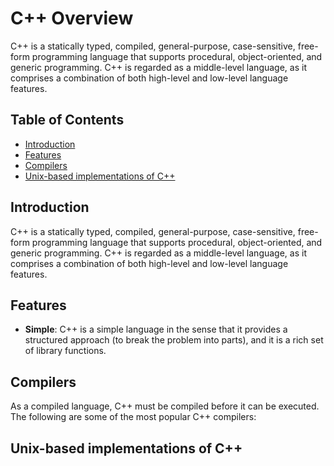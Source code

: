 # C++ Overview

C++ is a statically typed, compiled, general-purpose, case-sensitive, free-form programming language that supports procedural, object-oriented, and generic programming. C++ is regarded as a middle-level language, as it comprises a combination of both high-level and low-level language features.

## Table of Contents

- [Introduction](#introduction)
- [Features](#features)
- [Compilers](#compilers)
- [Unix-based implementations of C++](#unix-based-implementations-of-c++)

## Introduction

C++ is a statically typed, compiled, general-purpose, case-sensitive, free-form programming language that supports procedural, object-oriented, and generic programming. C++ is regarded as a middle-level language, as it comprises a combination of both high-level and low-level language features.

## Features

- **Simple**: C++ is a simple language in the sense that it provides a structured approach (to break the problem into parts), and it is a rich set of library functions.

## Compilers

As a compiled language, C++ must be compiled before it can be executed. The following are some of the most popular C++ compilers:

## Unix-based implementations of C++